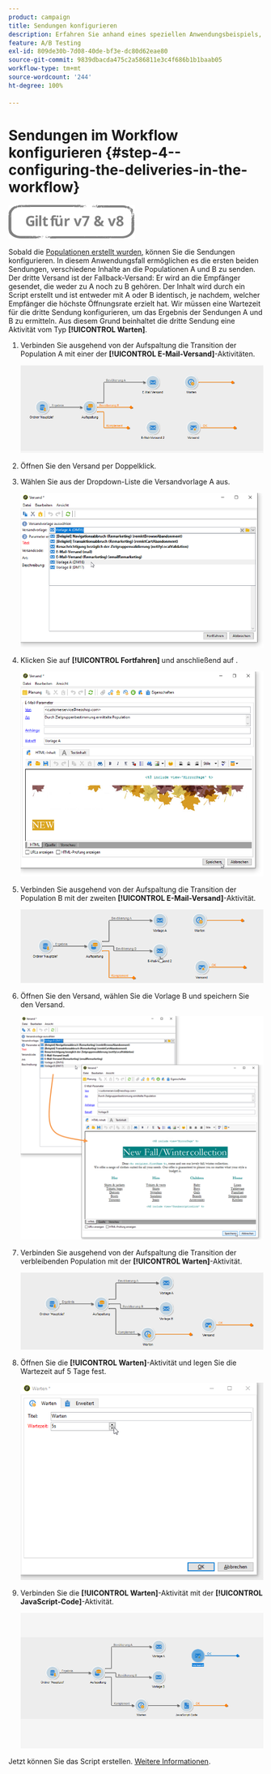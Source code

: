 ```yaml
---
product: campaign
title: Sendungen konfigurieren
description: Erfahren Sie anhand eines speziellen Anwendungsbeispiels, wie Sie A/B-Tests durchführen
feature: A/B Testing
exl-id: 809de30b-7d08-40de-bf3e-dc80d62eae80
source-git-commit: 9839dbacda475c2a586811e3c4f686b1b1baab05
workflow-type: tm+mt
source-wordcount: '244'
ht-degree: 100%

---
```


# Sendungen im Workflow konfigurieren {#step-4--configuring-the-deliveries-in-the-workflow}

![](../../assets/common.svg)

Sobald die [Populationen erstellt wurden](a-b-testing-uc-population-samples.md), können Sie die Sendungen konfigurieren. In diesem Anwendungsfall ermöglichen es die ersten beiden Sendungen, verschiedene Inhalte an die Populationen A und B zu senden. Der dritte Versand ist der Fallback-Versand: Er wird an die Empfänger gesendet, die weder zu A noch zu B gehören. Der Inhalt wird durch ein Script erstellt und ist entweder mit A oder B identisch, je nachdem, welcher Empfänger die höchste Öffnungsrate erzielt hat. Wir müssen eine Wartezeit für die dritte Sendung konfigurieren, um das Ergebnis der Sendungen A und B zu ermitteln. Aus diesem Grund beinhaltet die dritte Sendung eine Aktivität vom Typ **[!UICONTROL Warten]**.

1. Verbinden Sie ausgehend von der Aufspaltung die Transition der Population A mit einer der **[!UICONTROL E-Mail-Versand]**-Aktivitäten.

   ![](assets/use_case_abtesting_createdeliveries_001.png)

1. Öffnen Sie den Versand per Doppelklick.
1. Wählen Sie aus der Dropdown-Liste die Versandvorlage A aus.

   ![](assets/use_case_abtesting_createdeliveries_003.png)

1. Klicken Sie auf **[!UICONTROL Fortfahren]** und anschließend auf .

   ![](assets/use_case_abtesting_createdeliveries_002.png)

1. Verbinden Sie ausgehend von der Aufspaltung die Transition der Population B mit der zweiten **[!UICONTROL E-Mail-Versand]**-Aktivität.

   ![](assets/use_case_abtesting_createdeliveries_004.png)

1. Öffnen Sie den Versand, wählen Sie die Vorlage B und speichern Sie den Versand.

   ![](assets/use_case_abtesting_createdeliveries_005.png)

1. Verbinden Sie ausgehend von der Aufspaltung die Transition der verbleibenden Population mit der **[!UICONTROL Warten]**-Aktivität.

   ![](assets/use_case_abtesting_createdeliveries_006.png)

1. Öffnen Sie die **[!UICONTROL Warten]**-Aktivität und legen Sie die Wartezeit auf 5 Tage fest.

   ![](assets/use_case_abtesting_createdeliveries_007.png)

1. Verbinden Sie die **[!UICONTROL Warten]**-Aktivität mit der **[!UICONTROL JavaScript-Code]**-Aktivität.

   ![](assets/use_case_abtesting_createdeliveries_008.png)

Jetzt können Sie das Script erstellen. [Weitere Informationen](a-b-testing-uc-script.md).
